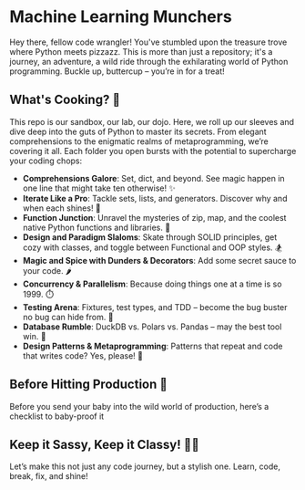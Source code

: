 # Machine Learning Munchers

Hey there, fellow code wrangler! You've stumbled upon the treasure trove where Python meets pizzazz. This is more than just a repository; it's a journey, an adventure, a wild ride through the exhilarating world of Python programming. Buckle up, buttercup – you’re in for a treat!

## What's Cooking? 🍳
This repo is our sandbox, our lab, our dojo. Here, we roll up our sleeves and dive deep into the guts of Python to master its secrets. From elegant comprehensions to the enigmatic realms of metaprogramming, we’re covering it all. Each folder you open bursts with the potential to supercharge your coding chops:

- **Comprehensions Galore**: Set, dict, and beyond. See magic happen in one line that might take ten otherwise! ✨
- **Iterate Like a Pro**: Tackle sets, lists, and generators. Discover why and when each shines! 🔁
- **Function Junction**: Unravel the mysteries of zip, map, and the coolest native Python functions and libraries. 🔧
- **Design and Paradigm Slaloms**: Skate through SOLID principles, get cozy with classes, and toggle between Functional and OOP styles. 🏂
- **Magic and Spice with Dunders & Decorators**: Add some secret sauce to your code. 🌶️
- **Concurrency & Parallelism**: Because doing things one at a time is so 1999. ⏱️
- **Testing Arena**: Fixtures, test types, and TDD – become the bug buster no bug can hide from. 🐞
- **Database Rumble**: DuckDB vs. Polars vs. Pandas – may the best tool win. 🥊
- **Design Patterns & Metaprogramming**: Patterns that repeat and code that writes code? Yes, please! 🎩

## Before Hitting Production 🚀
Before you send your baby into the wild world of production, here’s a checklist to baby-proof it

## Keep it Sassy, Keep it Classy! 💃🎩
Let’s make this not just any code journey, but a stylish one. Learn, code, break, fix, and shine!

